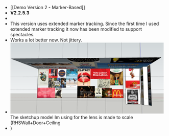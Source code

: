 - [[Demo Version 2 - Marker-Based]]
- **V2.2.5.3**
-
- This version uses extended marker tracking. Since the first time I used extended marker tracking it now has been modified to support spectacles.
- Works a lot better now. Not jittery.
- ![image.png](../assets/image_1674597466820_0.png) The sketchup model Im using for the lens is made to scale (RHSWall+Door+Ceiling
- )